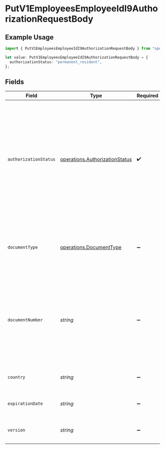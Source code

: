 # PutV1EmployeesEmployeeIdI9AuthorizationRequestBody

## Example Usage

```typescript
import { PutV1EmployeesEmployeeIdI9AuthorizationRequestBody } from "openapi/models/operations";

let value: PutV1EmployeesEmployeeIdI9AuthorizationRequestBody = {
  authorizationStatus: "permanent_resident",
};
```

## Fields

| Field                                                                                                                                                                                                                                                                                                                                                                                                                                                                                                                                                                                                                                                                                                                                                                                           | Type                                                                                                                                                                                                                                                                                                                                                                                                                                                                                                                                                                                                                                                                                                                                                                                            | Required                                                                                                                                                                                                                                                                                                                                                                                                                                                                                                                                                                                                                                                                                                                                                                                        | Description                                                                                                                                                                                                                                                                                                                                                                                                                                                                                                                                                                                                                                                                                                                                                                                     |
| ----------------------------------------------------------------------------------------------------------------------------------------------------------------------------------------------------------------------------------------------------------------------------------------------------------------------------------------------------------------------------------------------------------------------------------------------------------------------------------------------------------------------------------------------------------------------------------------------------------------------------------------------------------------------------------------------------------------------------------------------------------------------------------------------- | ----------------------------------------------------------------------------------------------------------------------------------------------------------------------------------------------------------------------------------------------------------------------------------------------------------------------------------------------------------------------------------------------------------------------------------------------------------------------------------------------------------------------------------------------------------------------------------------------------------------------------------------------------------------------------------------------------------------------------------------------------------------------------------------------- | ----------------------------------------------------------------------------------------------------------------------------------------------------------------------------------------------------------------------------------------------------------------------------------------------------------------------------------------------------------------------------------------------------------------------------------------------------------------------------------------------------------------------------------------------------------------------------------------------------------------------------------------------------------------------------------------------------------------------------------------------------------------------------------------------- | ----------------------------------------------------------------------------------------------------------------------------------------------------------------------------------------------------------------------------------------------------------------------------------------------------------------------------------------------------------------------------------------------------------------------------------------------------------------------------------------------------------------------------------------------------------------------------------------------------------------------------------------------------------------------------------------------------------------------------------------------------------------------------------------------- |
| `authorizationStatus`                                                                                                                                                                                                                                                                                                                                                                                                                                                                                                                                                                                                                                                                                                                                                                           | [operations.AuthorizationStatus](../../models/operations/authorizationstatus.md)                                                                                                                                                                                                                                                                                                                                                                                                                                                                                                                                                                                                                                                                                                                | :heavy_check_mark:                                                                                                                                                                                                                                                                                                                                                                                                                                                                                                                                                                                                                                                                                                                                                                              | The employee's authorization status<br/><br/>  * `citizen`: A citizen is someone who was born in the United States or is a naturalized citizen living in the United States.<br/>  * `noncitizen`: A noncitizen national is someone born in American Samoa, certain former citizens of the former Trust Territory of the Pacific Islands, and certain children of noncitizen nationals born abroad.<br/>  * `permanent_resident`: A lawful permanent resident is someone who is not a US citizen and who resides under legally recognized and lawfully recorded permanent residence as an immigrant.<br/>  * `alien`: Also referred to as a "noncitizen authorized to work". This includes anyone who is authorized to work in the United States but is not a US citizen, US national or lawful permanent resident.<br/> |
| `documentType`                                                                                                                                                                                                                                                                                                                                                                                                                                                                                                                                                                                                                                                                                                                                                                                  | [operations.DocumentType](../../models/operations/documenttype.md)                                                                                                                                                                                                                                                                                                                                                                                                                                                                                                                                                                                                                                                                                                                              | :heavy_minus_sign:                                                                                                                                                                                                                                                                                                                                                                                                                                                                                                                                                                                                                                                                                                                                                                              | The type of document an employee holds, based on their authorization status.<br/><br/>  * This is unused for authorization status `citizen` or `noncitizen`.<br/>  * If the authorization status is `permanent_resident`, this must be `uscis_alien_registration_number`.<br/>  * If the authorization status is `alien`, this is required and may be any of the valid values.<br/>                                                                                                                                                                                                                                                                                                                                                                                                             |
| `documentNumber`                                                                                                                                                                                                                                                                                                                                                                                                                                                                                                                                                                                                                                                                                                                                                                                | *string*                                                                                                                                                                                                                                                                                                                                                                                                                                                                                                                                                                                                                                                                                                                                                                                        | :heavy_minus_sign:                                                                                                                                                                                                                                                                                                                                                                                                                                                                                                                                                                                                                                                                                                                                                                              | The document number. Formatting depends on the employee's document type.<br/><br/>  * For `document_type:'uscis_alien_registration_number'`, this must be a USCIS Number/A-Number, which is 7 to 9 digits.<br/>  * For `document_type:'form_i94'`, this must be a Form I-94 Admission Number, which is 11 digits.<br/>  * For `document_type:'foreign_passport'`, this must be the passport number.<br/><br/>This is required when the document type is present.<br/>                                                                                                                                                                                                                                                                                                                           |
| `country`                                                                                                                                                                                                                                                                                                                                                                                                                                                                                                                                                                                                                                                                                                                                                                                       | *string*                                                                                                                                                                                                                                                                                                                                                                                                                                                                                                                                                                                                                                                                                                                                                                                        | :heavy_minus_sign:                                                                                                                                                                                                                                                                                                                                                                                                                                                                                                                                                                                                                                                                                                                                                                              | The document's country of issuance.<br/><br/>This is required when the document type is `foreign_passport`.<br/>                                                                                                                                                                                                                                                                                                                                                                                                                                                                                                                                                                                                                                                                                |
| `expirationDate`                                                                                                                                                                                                                                                                                                                                                                                                                                                                                                                                                                                                                                                                                                                                                                                | *string*                                                                                                                                                                                                                                                                                                                                                                                                                                                                                                                                                                                                                                                                                                                                                                                        | :heavy_minus_sign:                                                                                                                                                                                                                                                                                                                                                                                                                                                                                                                                                                                                                                                                                                                                                                              | The document's expiration date.<br/><br/>This may only be used when the authorization status is `alien`.<br/>                                                                                                                                                                                                                                                                                                                                                                                                                                                                                                                                                                                                                                                                                   |
| `version`                                                                                                                                                                                                                                                                                                                                                                                                                                                                                                                                                                                                                                                                                                                                                                                       | *string*                                                                                                                                                                                                                                                                                                                                                                                                                                                                                                                                                                                                                                                                                                                                                                                        | :heavy_minus_sign:                                                                                                                                                                                                                                                                                                                                                                                                                                                                                                                                                                                                                                                                                                                                                                              | The current version of the object. See the [versioning guide](https://docs.gusto.com/embedded-payroll/docs/versioning#object-layer) for information on how to use this field. If supplied, this endpoint will update the existing I-9 authorization if it exists.                                                                                                                                                                                                                                                                                                                                                                                                                                                                                                                               |